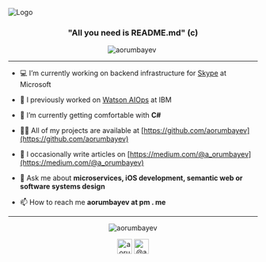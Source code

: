 ![Logo](https://user-images.githubusercontent.com/7698600/105756187-92cd1880-5f4c-11eb-8509-cbd578e37035.png)

<h3 align="center">"All you need is README.md" (c)</h3>

<p align="center"> 
  <img src="https://komarev.com/ghpvc/?username=aorumbayev" alt="aorumbayev" /> 
  <a href="https://sourcerer.io/aorumbayev"><img src="https://img.shields.io/badge/Sourcerer.io-Profile-orange.svg" alt=""></a>
</p>

---

- 💻  I’m currently working on backend infrastructure for [Skype](http://skype.com) at Microsoft

- 🔭 I previously worked on [Watson AIOps](https://www.ibm.com/products/watson-aiops) at IBM

- 🌱 I’m currently getting comfortable with **C#**

<!-- - 👯 I’m looking to collaborate on [Khagan](https://github.com/aorumbayev/khagan) -->

- 👨‍💻 All of my projects are available at [https://github.com/aorumbayev](https://github.com/aorumbayev)

- 📝 I occasionally write articles on [https://medium.com/@a_orumbayev](https://medium.com/@a_orumbayev)

- 💬 Ask me about **microservices, iOS development, semantic web or software systems design**

- 📫 How to reach me **aorumbayev at pm . me**

---
<!-- #### Things I use/used:

<p align="left"><img src="https://www.vectorlogo.zone/logos/babeljs/babeljs-icon.svg" alt="babel" width="40" height="40"/> <img src="https://www.vectorlogo.zone/logos/gnu_bash/gnu_bash-icon.svg" alt="bash" width="40" height="40"/> <img src="https://devicons.github.io/devicon/devicon.git/icons/cplusplus/cplusplus-original.svg" alt="cplusplus" width="40" height="40"/> <img src="https://devicons.github.io/devicon/devicon.git/icons/d3js/d3js-original.svg" alt="d3js" width="40" height="40"/> <img src="https://www.vectorlogo.zone/logos/dartlang/dartlang-icon.svg" alt="dart" width="40" height="40"/> <img src="https://devicons.github.io/devicon/devicon.git/icons/docker/docker-original-wordmark.svg" alt="docker" width="40" height="40"/> <img src="https://www.vectorlogo.zone/logos/flutterio/flutterio-icon.svg" alt="flutter" width="40" height="40"/> <img src="https://www.vectorlogo.zone/logos/git-scm/git-scm-icon.svg" alt="git" width="40" height="40"/> <img src="https://devicons.github.io/devicon/devicon.git/icons/java/java-original-wordmark.svg" alt="java" width="40" height="40"/> <img src="https://devicons.github.io/devicon/devicon.git/icons/javascript/javascript-original.svg" alt="javascript" width="40" height="40"/> <img src="https://www.vectorlogo.zone/logos/jenkins/jenkins-icon.svg" alt="jenkins" width="40" height="40"/> <img src="https://www.vectorlogo.zone/logos/apache_kafka/apache_kafka-icon.svg" alt="kafka" width="40" height="40"/> <img src="https://www.vectorlogo.zone/logos/kubernetes/kubernetes-icon.svg" alt="kubernetes" width="40" height="40"/> <img src="https://devicons.github.io/devicon/devicon.git/icons/linux/linux-original.svg" alt="linux" width="40" height="40"/> <img src="https://devicons.github.io/devicon/devicon.git/icons/nodejs/nodejs-original-wordmark.svg" alt="nodejs" width="40" height="40"/> <img src="https://devicons.github.io/devicon/devicon.git/icons/postgresql/postgresql-original-wordmark.svg" alt="postgresql" width="40" height="40"/> <img src="https://devicons.github.io/devicon/devicon.git/icons/python/python-original.svg" alt="python" width="40" height="40"/> <img src="https://devicons.github.io/devicon/devicon.git/icons/react/react-original-wordmark.svg" alt="react" width="40" height="40"/> <img src="https://devicons.github.io/devicon/devicon.git/icons/redis/redis-original-wordmark.svg" alt="redis" width="40" height="40"/> <img src="https://devicons.github.io/devicon/devicon.git/icons/redux/redux-original.svg" alt="redux" width="40" height="40"/> <img src="https://devicons.github.io/devicon/devicon.git/icons/swift/swift-original-wordmark.svg" alt="swift" width="40" height="40"/> <img src="https://www.vectorlogo.zone/logos/tensorflow/tensorflow-icon.svg" alt="tensorflow" width="40" height="40"/> <img src="https://devicons.github.io/devicon/devicon.git/icons/typescript/typescript-original.svg" alt="typescript" width="40" height="40"/>
<img src="https://devicons.github.io/devicon/devicon.git/icons/webpack/webpack-original.svg" alt="webpack" width="40" height="40"/></p>

--- -->


<!-- 
<p align="center">
<img align="center" src="https://github-readme-stats.vercel.app/api/top-langs/?username=aorumbayev&layout=compact&hide=html" alt="aorumbayev" />
</p>

<br/> -->

<p align="center">
<img align="center" src="https://github-readme-stats.vercel.app/api?username=aorumbayev&show_icons=true&theme=dracula" alt="aorumbayev" />
</p>

<p align="center">
<a href="https://linkedin.com/in/aorumbayev" target="blank"><img align="center" src="https://cdn.jsdelivr.net/npm/simple-icons@3.0.1/icons/linkedin.svg" alt="aorumbayev" height="30" width="30" /></a>
<a href="https://medium.com/@a_orumbayev" target="blank"><img align="center" src="https://cdn.jsdelivr.net/npm/simple-icons@3.0.1/icons/medium.svg" alt="@a_orumbayev" height="30" width="30" /></a>
</p>
